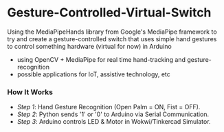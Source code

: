 # Gesture-Controlled-Virtual-Switch

Using the MediaPipeHands library from Google's MediaPipe framework to try and create a gesture-controlled switch that uses simple hand gestures to control something hardware (virtual for now) in Arduino

- using OpenCV + MediaPipe for real time hand-tracking and gesture-recognition
- possible applications for IoT, assistive technology, etc

### How It Works
- *Step 1*: Hand Gesture Recognition (Open Palm = ON, Fist = OFF).
- *Step 2*: Python sends '1' or '0' to Arduino via Serial Communication.
- *Step 3*: Arduino controls LED & Motor in Wokwi/Tinkercad Simulator.
